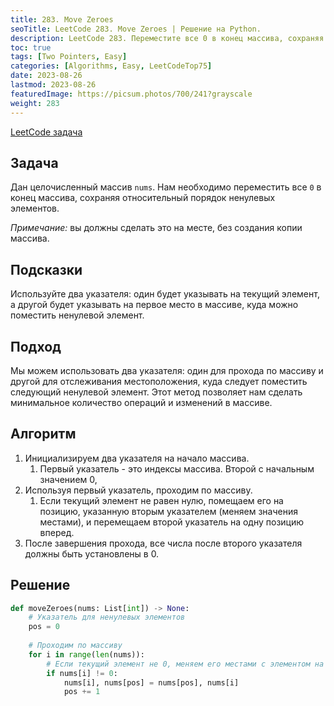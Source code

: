 ```yaml
---
title: 283. Move Zeroes
seoTitle: LeetCode 283. Move Zeroes | Решение на Python.
description: LeetCode 283. Переместите все 0 в конец массива, сохраняя относительный порядок ненулевых элементов. Разбор задачи.
toc: true
tags: [Two Pointers, Easy]
categories: [Algorithms, Easy, LeetCodeTop75]
date: 2023-08-26
lastmod: 2023-08-26
featuredImage: https://picsum.photos/700/241?grayscale
weight: 283
---
```


[LeetCode задача](<https://leetcode.com/problems/move-zeroes/>)

## Задача

Дан целочисленный массив `nums`. Нам необходимо переместить все `0` в конец массива, сохраняя относительный порядок ненулевых элементов.

*Примечание:* вы должны сделать это на месте, без создания копии массива.

## Подсказки

Используйте два указателя: один будет указывать на текущий элемент, а другой будет указывать на первое место в массиве, куда можно поместить ненулевой элемент.

## Подход

Мы можем использовать два указателя: один для прохода по массиву и другой для отслеживания местоположения, куда следует поместить следующий ненулевой элемент. Этот метод позволяет нам сделать минимальное количество операций и изменений в массиве.

## Алгоритм

1. Инициализируем два указателя на начало массива.
   1. Первый указатель - это индексы массива. Второй с начальным значением 0,
2. Используя первый указатель, проходим по массиву.
   1. Если текущий элемент не равен нулю, помещаем его на позицию, указанную вторым указателем (меняем значения местами), и перемещаем второй указатель на одну позицию вперед.
3. После завершения прохода, все числа после второго указателя должны быть установлены в 0.

## Решение

```python
def moveZeroes(nums: List[int]) -> None:
    # Указатель для ненулевых элементов
    pos = 0
    
    # Проходим по массиву
    for i in range(len(nums)):
        # Если текущий элемент не 0, меняем его местами с элементом на позиции pos
        if nums[i] != 0:
            nums[i], nums[pos] = nums[pos], nums[i]
            pos += 1
```
